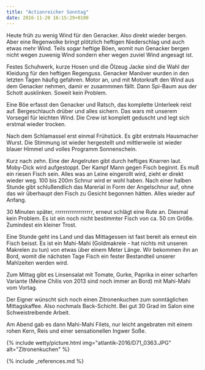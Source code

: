 ```yaml
---
title: "Actionreicher Sonntag"
date: 2016-11-20 16:15:29+0100
---
```

Heute früh zu wenig Wind für den Genacker. Also direkt wieder bergen. Aber eine Regenwolke bringt plötzlich heftigen Niederschlag und auch etwas mehr Wind. Teils sogar heftige Böen, womit nun Genacker bergen nicht wegen zuwenig Wind sondern eher wegen zuviel Wind angesagt ist.

Festes Schuhwerk, kurze Hosen und die Ölzeug Jacke sind die Wahl der Kleidung für den heftigen Regenguss. Genacker Manöver wurden in den letzten Tagen häufig gefahren. Motor an, und mit Motorkraft den Wind aus dem Genacker nehmen, damir er zusammmen fällt. Dann Spi-Baum aus der Schott ausklinken. Soweit kein Problem. 

Eine Böe erfasst den Genacker und Ratsch, das komplette Unterleek reist auf. Bergeschlauch drüber und alles sichern. Das wars mit unserem Vorsegel für leichten Wind. Die Crew ist komplett geduscht und legt sich erstmal wieder trocken.

Nach dem Schlamassel erst einmal Frühstück. Es gibt erstmals Hausmacher Wurst. Die Stimmung ist wieder hergestellt und mittlerweile ist wieder blauer Himmel und volles Programm Sonnenschein.

Kurz nach zehn. Eine der Angelruten gibt durch heftiges Knarren laut. Moby-Dick wird aufgestoppt. Der Kampf Mann gegen Fisch beginnt. Es muß ein riesen Fisch sein. Alles was an Leine eingerollt wird, zieht er direkt wieder weg. 100 bis 200m Schnur wird er wohl haben. Nach einer halben Stunde gibt schlußendlich das Marerial in Form der Angelschnur auf, ohne das wir überhaupt den Fisch zu Gesicht begonnen hätten. Alles wieder auf Anfang.

30 Minuten später, rrrrrrrrrrrrrrrrrr, erneut schlägt eine Rute an. Diesmal kein Problem. Es ist ein noch nicht bestimmter Fisch von ca. 50 cm Größe. Zumindest ein kleiner Trost.

Eine Stunde geht ins Land und das Mittagessen ist fast bereit als erneut ein Fisch beisst. Es ist ein Mahi-Mahi (Goldmakrele - hat nichts mit unseren Makrelen zu tun) von etwas über einem Meter Länge. Wir bekommen ihn an Bord, womit die nächsten Tage Fisch ein fester Bestandteil unserer Mahlzeiten werden wird.

Zum Mittag gibt es Linsensalat mit Tomate, Gurke, Paprika in einer scharfen Variante (Meine Chilis von 2013 sind noch immer an Bord) mit Mahi-Mahi vom Vortag.

Der Eigner wünscht sich noch einen Zitronenkuchen zum sonntäglichen Mittagskaffee. Also nochmals Back-Schicht. Bei gut 30 Grad im Salon eine Schweistreibende Arbeit.

Am Abend gab es dann Mahi-Mahi Filets, nur leicht angebraten mit einem rohen Kern, Reis und einer sensationellen Ingwer Soße.

{% include wetty/picture.html img="atlantik-2016/D71_0363.JPG" alt="Zitronenkuchen" %}


{% include _references.md %}